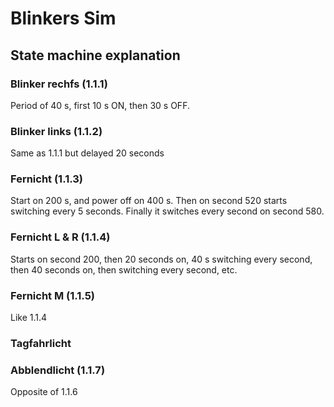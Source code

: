 # Blinkers Sim

## State machine explanation

### Blinker rechfs (1.1.1)

Period of 40 s, first 10 s ON, then 30 s OFF.

### Blinker links (1.1.2)

Same as 1.1.1 but delayed 20 seconds

### Fernicht (1.1.3)

Start on 200 s, and power off on 400 s. Then on second 520 starts switching every 5 seconds. Finally it switches every second on second 580.

### Fernicht L & R (1.1.4)

Starts on second 200, then 20 seconds on, 40 s switching every second, then 40 seconds on, then switching every second, etc.

### Fernicht M (1.1.5)

Like 1.1.4

### Tagfahrlicht



### Abblendlicht (1.1.7)

Opposite of 1.1.6